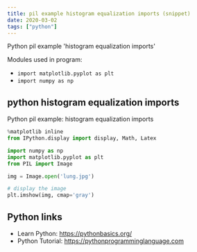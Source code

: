 ```yaml
---
title: pil example histogram equalization imports (snippet)
date: 2020-03-02
tags: ["python"]
---
```

Python pil example 'histogram equalization imports'


Modules used in program: 
* `import matplotlib.pyplot as plt`
* `import numpy as np`

## python histogram equalization imports

Python pil example: histogram equalization imports

```python
%matplotlib inline
from IPython.display import display, Math, Latex

import numpy as np
import matplotlib.pyplot as plt
from PIL import Image

img = Image.open('lung.jpg')

# display the image
plt.imshow(img, cmap='gray')

```

## Python links

- Learn Python: https://pythonbasics.org/
- Python Tutorial: https://pythonprogramminglanguage.com
